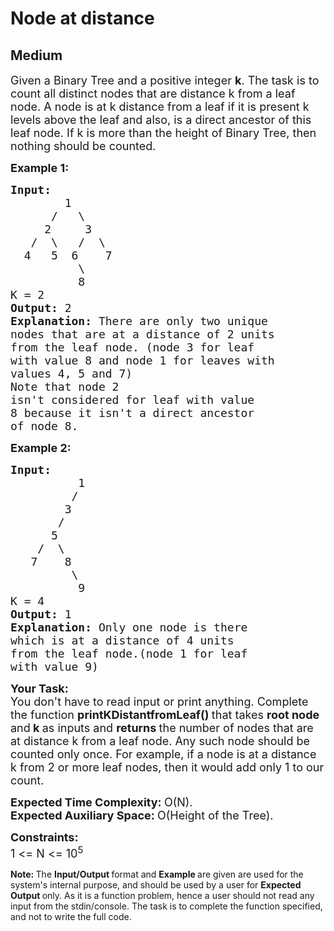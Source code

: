 # Node at distance
## Medium
<div class="problems_problem_content__Xm_eO"><p><span style="font-size:18px">Given a Binary Tree and a positive integer <strong>k</strong>. The task is to count&nbsp;all distinct nodes that are distance k from a leaf node.&nbsp;A node is at k distance from a leaf if it is present k levels above the leaf and also, is a direct ancestor of this leaf node. If k is more than the height of Binary Tree, then nothing should be counted.</span></p>

<p><span style="font-size:18px"><strong>Example 1:</strong></span></p>

<pre><span style="font-size:18px"><strong>Input:
</strong>        1
&nbsp;     /   \
&nbsp;    2     3
&nbsp;  /  \   /  \
&nbsp; 4   5  6    7
&nbsp;         \ 
&nbsp;         8
K = 2
<strong>Output: </strong>2<strong>
Explanation: </strong>There are only two unique
nodes that are at a distance of 2 units
from the leaf node.&nbsp;(node 3 for leaf
with value 8 and node 1 for leaves with
values 4, 5 and 7)
Note that node 2
isn't considered for leaf with value
8 because it isn't a direct ancestor
of node 8.</span>
</pre>

<p><span style="font-size:18px"><strong>Example 2:</strong></span></p>

<pre><span style="font-size:18px"><strong>Input:
</strong>          1
&nbsp;        /
&nbsp;       3
&nbsp;      /
&nbsp;     5
&nbsp;   /  \
&nbsp;  7    8
         \
&nbsp;         9
K = 4
<strong>Output: </strong>1<strong>
Explanation: </strong>Only one node is there
which is at a distance of 4 units
from the leaf node.(node 1 for leaf
with value 9)&nbsp;</span></pre>

<p><strong><span style="font-size:18px">Your Task:</span></strong><br>
<span style="font-size:18px">You don't have to read&nbsp;input or print anything. Complete the function <strong>printKDistantfromLeaf()&nbsp;</strong>that takes <strong>root node </strong>and<strong> k </strong>as inputs and <strong>returns </strong>the number of nodes that are at distance k from a leaf node. Any such node should be counted only once. For example, if a node is at a distance k from 2 or more leaf nodes, then it would add only 1 to our count.</span></p>

<p dir="ltr"><span style="font-size:18px"><strong>Expected Time Complexity: </strong>O(N).<br>
<strong>Expected Auxiliary Space: </strong>O(Height of the Tree).</span></p>

<p><span style="font-size:18px"><strong>Constraints:</strong><br>
1 &lt;= N &lt;= 10<sup>5</sup></span></p>

<p><strong>Note:&nbsp;</strong>The <strong>Input/Output </strong>format and <strong>Example </strong>are given are used for the system's internal purpose, and should be used by a user for <strong>Expected Output </strong>only. As it is a function problem, hence a user should not read any input from the stdin/console. The task is to complete the function specified, and not to write the full code.</p>
</div>